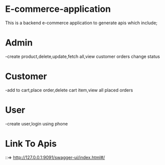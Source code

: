 ﻿# E-commerce-application
 This is a backend e-commerce application to generate apis which include;
 # Admin
 -create product,delete,update,fetch all,view customer orders change status
 # Customer
 -add to cart,place order,delete cart item,view all placed orders
 # User
 -create user,login using phone
 # Link To Apis
 ::=> http://127.0.0.1:9091/swagger-ui/index.html#/
